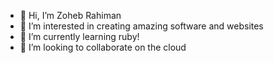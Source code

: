 - 👋 Hi, I’m Zoheb Rahiman
- 👀 I’m interested in creating amazing software and websites
- 🌱 I’m currently learning ruby!
- 💞️ I’m looking to collaborate on the cloud

<!---
rahiman-zoheb/rahiman-zoheb is a ✨ special ✨ repository because its `README.md` (this file) appears on your GitHub profile.
You can click the Preview link to take a look at your changes.
--->

